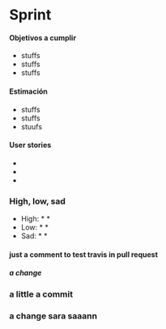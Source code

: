 # Sprint <n>

#### Objetivos a cumplir

- stuffs 
- stuffs
- stuffs
#### Estimación
- stuffs 
- stuffs
- stuufs
#### User stories
- 
-
- 
### High, low, sad 

* High:
        *
        *
* Low:
        * 
        *
* Sad:
        *
        *

#### just a comment to test travis in pull request
##### a change
### a little a commit
### a change sara saaann
